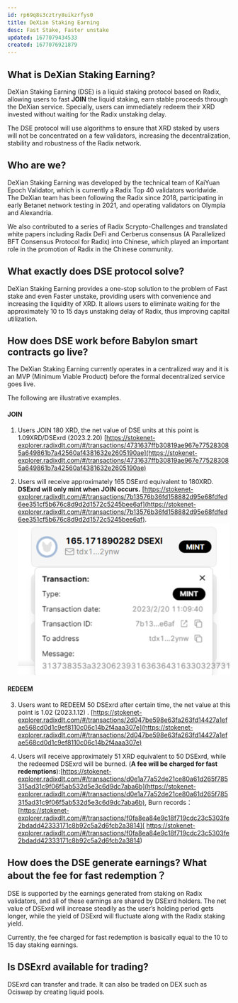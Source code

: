 ```yaml
---
id: rp69q8s3cztry8uikzrfys0
title: DeXian Staking Earning
desc: Fast Stake, Faster unstake
updated: 1677079434533
created: 1677076921879
---
```




## What is DeXian Staking Earning?

DeXian Staking Earning (DSE) is a liquid staking protocol based on Radix, allowing users to fast **JOIN** the liquid staking, earn stable proceeds through the DeXian service. Specially, users can immediately redeem their XRD invested without waiting for the Radix unstaking delay.

The DSE protocol will use algorithms to ensure that XRD staked by users will not be concentrated on a few validators, increasing the decentralization, stability and robustness of the Radix network.


## Who are we?

DeXian Staking Earning was developed by the technical team of KaiYuan Epoch Validator, which is currently a Radix Top 40 validators worldwide. The DeXian team has been following the Radix since 2018, participating in early Betanet network testing in 2021, and operating validators on Olympia and Alexandria. 

We also contributed to a series of Radix Scrypto-Challenges and translated white papers including Radix DeFi and Cerberus consensus (A Parallelized BFT Consensus Protocol for Radix) into Chinese, which played an important role in the promotion of Radix in the Chinese community.

## What exactly does DSE protocol solve?

DeXian Staking Earning provides a one-stop solution to the problem of Fast stake and even Faster unstake, providing users with convenience and increasing the liquidity of XRD. It allows users to eliminate waiting for the approximately 10 to 15 days unstaking delay of Radix, thus improving capital utilization.


## How does DSE work before Babylon smart contracts go live?

The DeXian Staking Earning currently operates in a centralized way and it is an MVP (Minimum Viable Product) before the formal decentralized service goes live.

The following are illustrative examples.

#### JOIN

1. Users JOIN 180 XRD, the net value of DSE units at this point is 1.09XRD/DSExrd (2023.2.20)
[https://stokenet-explorer.radixdlt.com/#/transactions/4731637ffb30819ae967e775283085a649861b7a42560af4381632e2605190ae](https://stokenet-explorer.radixdlt.com/#/transactions/4731637ffb30819ae967e775283085a649861b7a42560af4381632e2605190ae)

2. Users will receive approximately 165 DSExrd equivalent to 180XRD. **DSExrd will only mint when JOIN occurs.** [https://stokenet-explorer.radixdlt.com/#/transactions/7b13576b36fd158882d95e68fdfed6ee351cf5b676c8d9d2d1572c5245bee6af](https://stokenet-explorer.radixdlt.com/#/transactions/7b13576b36fd158882d95e68fdfed6ee351cf5b676c8d9d2d1572c5245bee6af). 
![mint](assets/images/mint.png)


#### REDEEM
3. Users want to REDEEM 50 DSExrd after certain time, the net value at this point is 1.02 (2023.1.12) . [https://stokenet-explorer.radixdlt.com/#/transactions/2d047be598e63fa263fd14427a1efae568cd0d1c9ef8110c06c14b2f4aaa307e](https://stokenet-explorer.radixdlt.com/#/transactions/2d047be598e63fa263fd14427a1efae568cd0d1c9ef8110c06c14b2f4aaa307e)

4. Users will receive approximately 51 XRD equivalent to 50 DSExrd, while the redeemed DSExrd will be burned. (**A fee will be charged for fast redemptions**):[https://stokenet-explorer.radixdlt.com/#/transactions/d0e1a77a52de21ce80a61d265f785315ad31c9f06f5ab532d5e3c6d9dc7aba6b](https://stokenet-explorer.radixdlt.com/#/transactions/d0e1a77a52de21ce80a61d265f785315ad31c9f06f5ab532d5e3c6d9dc7aba6b), Burn records：
[https://stokenet-explorer.radixdlt.com/#/transactions/f0fa8ea84e9c18f719cdc23c5303fe2bdadd42333171c8b92c5a2d6fcb2a3814](
https://stokenet-explorer.radixdlt.com/#/transactions/f0fa8ea84e9c18f719cdc23c5303fe2bdadd42333171c8b92c5a2d6fcb2a3814)

## How does the DSE generate earnings? What about the fee for fast redemption？

DSE is supported by the earnings generated from staking on Radix validators, and all of these earnings are shared by DSExrd holders. The net value of DSExrd will increase steadily as the user’s holding period gets longer, while the yield of DSExrd will fluctuate along with the Radix staking yield.

Currently, the fee charged for fast redemption is basically equal to the 10 to 15 day staking earnings.


## Is DSExrd available for trading?

DSExrd can transfer and trade. It can also be traded on DEX such as Ociswap by creating liquid pools.
